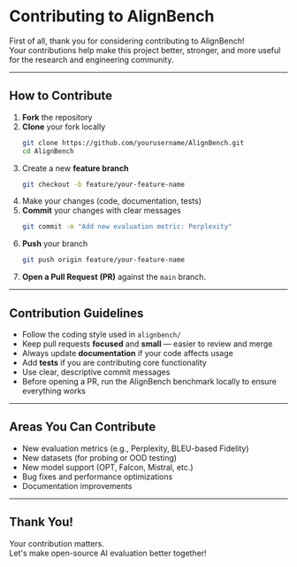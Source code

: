# Contributing to AlignBench

First of all, thank you for considering contributing to AlignBench!  
Your contributions help make this project better, stronger, and more useful for the research and engineering community.

---

## How to Contribute

1. **Fork** the repository
2. **Clone** your fork locally
    ```bash
    git clone https://github.com/yourusername/AlignBench.git
    cd AlignBench
    ```
3. Create a new **feature branch**
    ```bash
    git checkout -b feature/your-feature-name
    ```
4. Make your changes (code, documentation, tests)
5. **Commit** your changes with clear messages
    ```bash
    git commit -m "Add new evaluation metric: Perplexity"
    ```
6. **Push** your branch
    ```bash
    git push origin feature/your-feature-name
    ```
7. **Open a Pull Request (PR)** against the `main` branch.

---

## Contribution Guidelines

- Follow the coding style used in `alignbench/`
- Keep pull requests **focused** and **small** — easier to review and merge
- Always update **documentation** if your code affects usage
- Add **tests** if you are contributing core functionality
- Use clear, descriptive commit messages
- Before opening a PR, run the AlignBench benchmark locally to ensure everything works

---

## Areas You Can Contribute

- New evaluation metrics (e.g., Perplexity, BLEU-based Fidelity)
- New datasets (for probing or OOD testing)
- New model support (OPT, Falcon, Mistral, etc.)
- Bug fixes and performance optimizations
- Documentation improvements

---

## Thank You!

Your contribution matters.  
Let's make open-source AI evaluation better together! 
